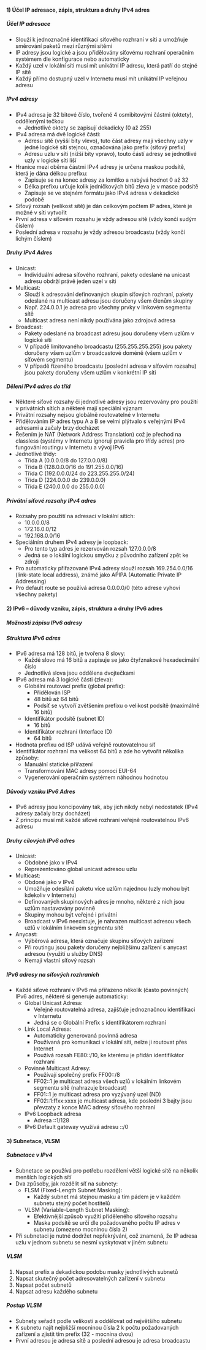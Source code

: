 #### 1) Účel IP adresace, zápis, struktura a druhy IPv4 adres

##### Účel IP adresace
- Slouží k jednoznačné identifikaci síťového rozhraní v síti a umožňuje směrování paketů mezi různými sítěmi
- IP adresy jsou logické a jsou přidělovány síťovému rozhraní operačním systémem dle konfigurace nebo automaticky
- Každý uzel v lokální síti musí mít unikátní IP adresu, která patří do stejné IP sítě
- Každý přímo dostupný uzel v Internetu musí mít unikátní IP veřejnou adresu
##### IPv4 adresy
- IPv4 adresa je 32 bitové číslo, tvořené 4 osmibitovými částmi (oktety), oddělenými tečkou
	- Jednotlivé oktety se zapisují dekadicky (0 až 255)
- IPv4 adresa má dvě logické části:
	- Adresu sítě (vyšší bity vlevo), tuto část adresy mají všechny uzly v jedné logické síti stejnou, označována jako prefix (síťový prefix)
	- Adresu uzlu v síti (nižší bity vpravo), touto částí adresy se jednotlivé uzly v logické síti liší
- Hranice mezi oběma částmi IPv4 adresy je určena maskou podsítě, která je dána délkou prefixu:
	- Zapisuje se na konec adresy za lomítko a nabývá hodnot 0 až 32
	- Délka prefixu určuje kolik jedničkových bitů zleva je v masce podsítě
	- Zapisuje se ve stejném formátu jako IPv4 adresa v dekadické podobě
- Síťový rozsah (velikost sítě) je dán celkovým počtem IP adres, které je možné v síti vytvořit
- První adresa v síťovém rozsahu je vždy adresou sítě (vždy končí sudým číslem)
- Poslední adresa v rozsahu je vždy adresou broadcastu (vždy končí lichým číslem)

##### Druhy IPv4 Adres
- Unicast:
	- Individuální adresa síťového rozhraní, pakety odeslané na unicast adresu obdrží právě jeden uzel v síti
- Multicast:
	- Slouží k adresování definovaných skupin síťových rozhraní, pakety odeslané na multicast adresu jsou doručeny všem členům skupiny
	- Např. 224.0.0.1 je adresa pro všechny prvky v linkovém segmentu sítě
	- Multicast adresa není nikdy používána jako zdrojová adresa
- Broadcast:
	- Pakety odeslané na broadcast adresu jsou doručeny všem uzlům v logické síti
	- V případě limitovaného broadcastu (255.255.255.255) jsou pakety doručeny všem uzlům v broadcastové doméně (všem uzlům v síťovém segmentu)
	- V případě řízeného broadcastu (poslední adresa v síťovém rozsahu) jsou pakety doručeny všem uzlům v konkrétní IP síti

##### Dělení IPv4 adres do tříd
- Některé síťové rozsahy či jednotlivé adresy jsou rezervovány pro použití v privátních sítích a některé mají speciální význam
- Privátní rozsahy nejsou globálně routovatelné v Internetu
- Přidělováním IP adres typu A a B se velmi plýtvalo s veřejnými IPv4 adresami a začaly brzy docházet
- Řešením je NAT (Network Address Translation) což je přechod na classless (systémy v Internetu ignorují pravidla pro třídy adres) pro fungování routingu v Internetu a vývoj IPv6
- Jednotlivé třídy:
	- Třída A (0.0.0.0/8 do 127.0.0.0/8)
	- Třída B (128.0.0.0/16 do 191.255.0.0/16)
	- Třída C (192.0.0.0/24 do 223.255.255.0/24)
	- Třída D (224.0.0.0 do 239.0.0.0)
	- Třída E (240.0.0.0 do 255.0.0.0)

##### Privátní síťové rozsahy IPv4 adres
- Rozsahy pro použití na adresaci v lokální sítích:
	- 10.0.0.0/8
	- 172.16.0.0/12
	- 192.168.0.0/16
- Speciálním druhem IPv4 adresy je loopback:
	- Pro tento typ adres je rezervován rozsah 127.0.0.0/8
	- Jedná se o lokální logickou smyčku z původního zařízení zpět ke zdroji
- Pro automaticky přiřazované IPv4 adresy slouží rozsah 169.254.0.0/16 (link-state local address), známé jako APIPA (Automatic Private IP Addressing)
- Pro default route se používá adresa 0.0.0.0/0 (této adrese vyhoví všechny pakety)
#### 2) IPv6 – důvody vzniku, zápis, struktura a druhy IPv6 adres

##### Možnosti zápisu IPv6 adresy

##### Struktura IPv6 adres
- IPv6 adresa má 128 bitů, je tvořena 8 slovy:
	- Každé slovo má 16 bitů a zapisuje se jako čtyřznakové hexadecimální číslo
	- Jednotlivá slova jsou oddělena dvojtečkami
- IPv6 adresa má 3 logické části (zleva):
	- Globální routovací prefix (global prefix):
		- Přidělován ISP
		- 48 bitů až 64 bitů
		- Podsíť se vytvoří zvětšením prefixu o velikost podsítě (maximálně 16 bitů)
	- Identifikátor podsítě (subnet ID)
		- 16 bitů
	- Identifikátor rozhraní (Interface ID)
		- 64 bitů
- Hodnota prefixu od ISP udává veřejně routovatelnou síť
- Identifikátor rozhraní ma velikost 64 bitů a zde ho vytvořit několika způsoby:
	- Manuální statické přiřazení
	- Transformování MAC adresy pomocí EUI-64
	- Vygenerování operačním systémem náhodnou hodnotou

##### Důvody vzniku IPv6 Adres
- IPv6 adresy jsou koncipovány tak, aby jich nikdy nebyl nedostatek (IPv4 adresy začaly brzy docházet)
- Z principu musí mít každé síťové rozhraní veřejně routovatelnou IPv6 adresu

##### Druhy cílových IPv6 adres
- Unicast:
	- Obdobné jako v IPv4
	- Reprezentováno global unicast adresou uzlu
- Multicast:
	- Obdoné jako v IPv4
	- Umožňuje odesílání paketu více uzlům najednou (uzly mohou být kdekoliv v Internetu)
	- Definovaných skupinových adres je mnoho, některé z nich jsou uzlům nastavovány povinně
	- Skupiny mohou být veřejné i privátní
	- Broadcast v IPv6 neexistuje, je nahrazen multicast adresou všech uzlů v lokálním linkovém segmentu sítě
- Anycast:
	- Výběrová adresa, která označuje skupinu síťových zařízení
	- Při routingu jsou pakety doručeny nejbližšímu zařízení s anycast adresou (využití u služby DNS)
	- Nemají vlastní síťový rozsah

##### IPv6 adresy na síťových rozhraních
- Každé síťové rozhraní v IPv6 má přiřazeno několik (často povinných) IPv6 adres, některé si generuje automaticky:
	- Global Unicast Adresa:
		- Veřejně routovatelná adresa, zajišťuje jednoznačnou identifikaci v Internetu
		- Jedná se o Globální Prefix s identifikátorem rozhraní
	- Link Local Adresa:
		- Automaticky generovaná povinná adresa
		- Používaná pro komunikaci v lokální síti, nelze ji routovat přes Internet
		- Používá rozsah FE80::/10, ke kterému je přidán identifikátor rozhraní
	- Povinné Multicast Adresy:
		- Používají společný prefix FF00::/8
		- FF02::1 je multicast adresa všech uzlů v lokálním linkovém segmentu sítě (nahrazuje broadcast)
		- FF01::1 je multicast adresa pro vyzývaný uzel (ND)
		- FF02::1:ffxx:xxxx je multicast adresa, kde poslední 3 bajty jsou převzaty z konce MAC adresy síťového rozhraní
	- IPv6 Loopback adresa
		- Adresa ::1/128
	- IPv6 Default gateway využívá adresu ::/0
#### 3) Subnetace, VLSM
##### Subnetace v IPv4
- Subnetace se používá pro potřebu rozdělení větší logické sítě na několik menších logických sítí
- Dva způsoby, jak rozdělit síť na subnety:
	- FLSM (Fixed-Length Subnet Masking):
		- Každý subnet má stejnou masku a tím pádem je v každém subnetu stejný počet hostitelů
	- VLSM (Variable-Length Subnet Masking):
		- Efektivnější způsob využití přiděleného síťového rozsahu
		- Maska podsítě se určí dle požadovaného počtu IP adres v subnetu (omezeno mocninou čísla 2)
- Při subnetaci je nutné dodržet nepřekrývání, což znamená, že IP adresa uzlu v jednom subnetu se nesmí vyskytovat v jiném subnetu

##### VLSM
1) Napsat prefix a dekadickou podobu masky jednotlivých subnetů
2) Napsat skutečný počet adresovatelných zařízení v subnetu
3) Napsat počet subnetů
4) Napsat adresu každého subnetu

##### Postup VLSM
- Subnety seřadit podle velikosti a oddělovat od největšího subnetu
- K subnetu najít nejbližší mocninou čísla 2 k počtu požadovaných zařízení a zjistit tím prefix (32 - mocnina dvou)
- První adresou je adresa sítě a poslední adresou je adresa broadcastu
